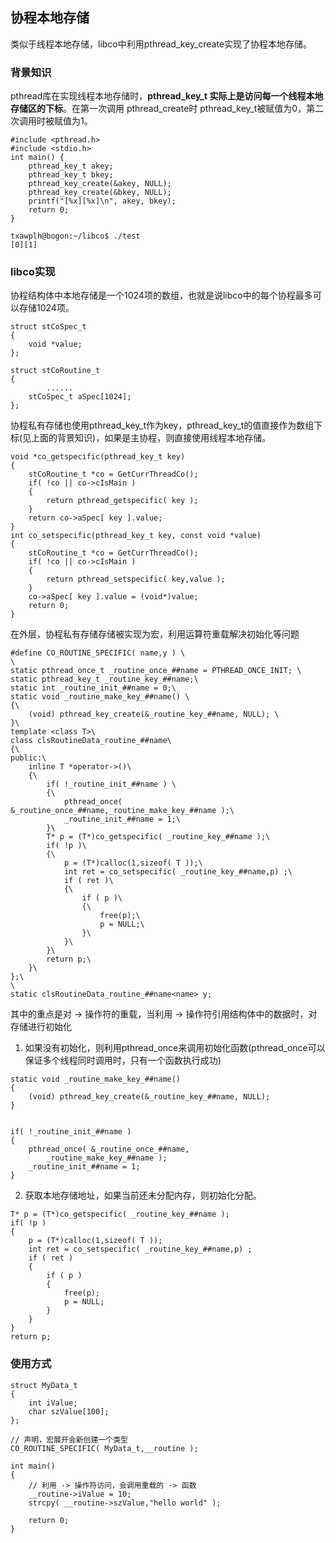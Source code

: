 ## 协程本地存储
类似于线程本地存储，libco中利用pthread_key_create实现了协程本地存储。

### 背景知识
pthread库在实现线程本地存储时，**pthread_key_t 实际上是访问每一个线程本地存储区的下标**。在第一次调用 pthread_create时 pthread_key_t被赋值为0，第二次调用时被赋值为1。

```
#include <pthread.h>
#include <stdio.h>
int main() {
    pthread_key_t akey;
    pthread_key_t bkey;
    pthread_key_create(&akey, NULL);
    pthread_key_create(&bkey, NULL);
    printf("[%x][%x]\n", akey, bkey);
    return 0;
}

txawplh@bogon:~/libco$ ./test 
[0][1]

```

### libco实现
协程结构体中本地存储是一个1024项的数组，也就是说libco中的每个协程最多可以存储1024项。
```
struct stCoSpec_t
{
	void *value;
};

struct stCoRoutine_t
{
        ......
	stCoSpec_t aSpec[1024];
};
```

协程私有存储也使用pthread_key_t作为key，pthread_key_t的值直接作为数组下标(见上面的背景知识)，如果是主协程，则直接使用线程本地存储。
```
void *co_getspecific(pthread_key_t key)
{
	stCoRoutine_t *co = GetCurrThreadCo();
	if( !co || co->cIsMain )
	{
		return pthread_getspecific( key );
	}
	return co->aSpec[ key ].value;
}
int co_setspecific(pthread_key_t key, const void *value)
{
	stCoRoutine_t *co = GetCurrThreadCo();
	if( !co || co->cIsMain )
	{
		return pthread_setspecific( key,value );
	}
	co->aSpec[ key ].value = (void*)value;
	return 0;
}
```

在外层，协程私有存储存储被实现为宏，利用运算符重载解决初始化等问题

```
#define CO_ROUTINE_SPECIFIC( name,y ) \
\
static pthread_once_t _routine_once_##name = PTHREAD_ONCE_INIT; \
static pthread_key_t _routine_key_##name;\
static int _routine_init_##name = 0;\
static void _routine_make_key_##name() \
{\
 	(void) pthread_key_create(&_routine_key_##name, NULL); \
}\
template <class T>\
class clsRoutineData_routine_##name\
{\
public:\
	inline T *operator->()\
	{\
		if( !_routine_init_##name ) \
		{\
			pthread_once( &_routine_once_##name,_routine_make_key_##name );\
			_routine_init_##name = 1;\
		}\
		T* p = (T*)co_getspecific( _routine_key_##name );\
		if( !p )\
		{\
			p = (T*)calloc(1,sizeof( T ));\
			int ret = co_setspecific( _routine_key_##name,p) ;\
            if ( ret )\
            {\
                if ( p )\
                {\
                    free(p);\
                    p = NULL;\
                }\
            }\
		}\
		return p;\
	}\
};\
\
static clsRoutineData_routine_##name<name> y;
```
其中的重点是对 -> 操作符的重载，当利用 -> 操作符引用结构体中的数据时，对存储进行初始化

1. 如果没有初始化，则利用pthread_once来调用初始化函数(pthread_once可以保证多个线程同时调用时，只有一个函数执行成功)
```
static void _routine_make_key_##name()
{
 	(void) pthread_key_create(&_routine_key_##name, NULL);
}


if( !_routine_init_##name ) 
{
	pthread_once( &_routine_once_##name,
		_routine_make_key_##name );
	_routine_init_##name = 1;
}
```
2. 获取本地存储地址，如果当前还未分配内存，则初始化分配。

```
T* p = (T*)co_getspecific( _routine_key_##name );
if( !p )
{
	p = (T*)calloc(1,sizeof( T ));
	int ret = co_setspecific( _routine_key_##name,p) ;
    if ( ret )
    {
        if ( p )
        {
            free(p);
            p = NULL;
    	}
    }
}
return p;
```

### 使用方式
```
struct MyData_t
{
	int iValue;
	char szValue[100];
};

// 声明，宏展开会新创建一个类型
CO_ROUTINE_SPECIFIC( MyData_t,__routine );

int main()
{
	// 利用 -> 操作符访问，会调用重载的 -> 函数
	__routine->iValue = 10;
	strcpy( __routine->szValue,"hello world" );

	return 0;
}

```